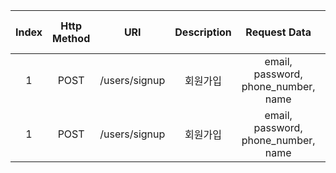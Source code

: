 | Index  | Http Method |  URI            |  Description    |  Request Data   |  Response Status Code   |
|:--------:|:-----------:|:----------------:|:----------------:|:----------------:|:----------------:|
| 1 |  POST | /users/signup | 회원가입  | email, password, phone_number, name  | 201
| 1 |  POST | /users/signup | 회원가입  | email, password, phone_number, name  | 201

